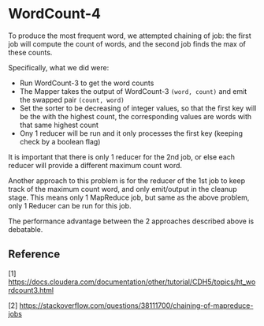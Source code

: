 # WordCount-4

To produce the most frequent word, we attempted chaining of job: the first job will compute the count of words, and the second job finds the max of these counts.

Specifically, what we did were:
- Run WordCount-3 to get the word counts
- The Mapper takes the output of WordCount-3 `(word, count)` and emit the swapped pair `(count, word)`
- Set the sorter to be decreasing of integer values, so that the first key will be the with the highest count, the corresponding values are words with that same highest count
- Ony 1 reducer will be run and it only processes the first key (keeping check by a boolean flag)

It is important that there is only 1 reducer for the 2nd job, or else each reducer will provide a different maximum count word.

Another approach to this problem is for the reducer of the 1st job to keep track of the maximum count word, and only emit/output in the cleanup stage. This means only 1 MapReduce job, but same as the above problem, only 1 Reducer can be run for this job.

The performance advantage between the 2 approaches described above is debatable.

## Reference

[1] https://docs.cloudera.com/documentation/other/tutorial/CDH5/topics/ht_wordcount3.html

[2] https://stackoverflow.com/questions/38111700/chaining-of-mapreduce-jobs